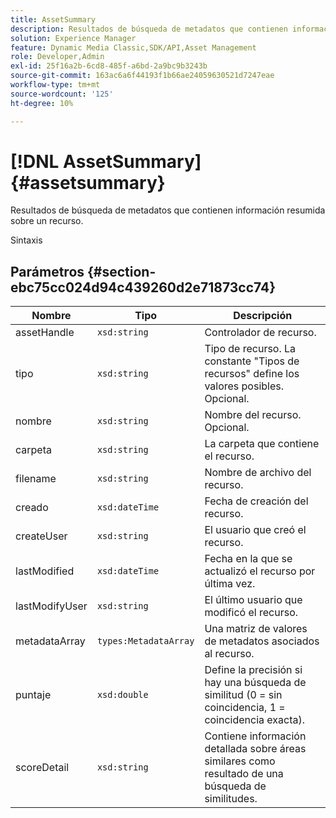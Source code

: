 ```yaml
---
title: AssetSummary
description: Resultados de búsqueda de metadatos que contienen información resumida sobre un recurso.
solution: Experience Manager
feature: Dynamic Media Classic,SDK/API,Asset Management
role: Developer,Admin
exl-id: 25f16a2b-6cd8-485f-a6bd-2a9bc9b3243b
source-git-commit: 163ac6a6f44193f1b66ae24059630521d7247eae
workflow-type: tm+mt
source-wordcount: '125'
ht-degree: 10%

---
```


# [!DNL AssetSummary]{#assetsummary}

Resultados de búsqueda de metadatos que contienen información resumida sobre un recurso.

Sintaxis

## Parámetros {#section-ebc75cc024d94c439260d2e71873cc74}

| Nombre | Tipo | Descripción |
|---|---|---|
| assetHandle | `xsd:string` | Controlador de recurso. |
| tipo | `xsd:string` | Tipo de recurso. La constante &quot;Tipos de recursos&quot; define los valores posibles. Opcional. |
| nombre | `xsd:string` | Nombre del recurso. Opcional. |
| carpeta | `xsd:string` | La carpeta que contiene el recurso. |
| filename | `xsd:string` | Nombre de archivo del recurso. |
| creado | `xsd:dateTime` | Fecha de creación del recurso. |
| createUser | `xsd:string` | El usuario que creó el recurso. |
| lastModified | `xsd:dateTime` | Fecha en la que se actualizó el recurso por última vez. |
| lastModifyUser | `xsd:string` | El último usuario que modificó el recurso. |
| metadataArray | `types:MetadataArray` | Una matriz de valores de metadatos asociados al recurso. |
| puntaje | `xsd:double` | Define la precisión si hay una búsqueda de similitud (0 = sin coincidencia, 1 = coincidencia exacta). |
| scoreDetail | `xsd:string` | Contiene información detallada sobre áreas similares como resultado de una búsqueda de similitudes. |
